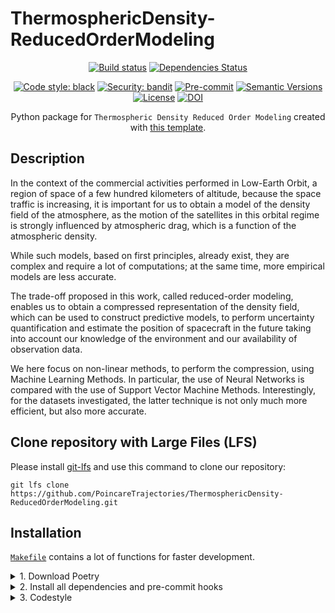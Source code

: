 # ThermosphericDensity-ReducedOrderModeling

<div align="center">

[![Build status](https://github.com/PoincareTrajectories/ThermosphericDensity-ReducedOrderModeling/workflows/build/badge.svg?branch=master&event=push)](https://github.com/PoincareTrajectories/ThermosphericDensity-ReducedOrderModeling/actions?query=workflow%3Abuild)
[![Dependencies Status](https://img.shields.io/badge/dependencies-up%20to%20date-brightgreen.svg)](https://github.com/PoincareTrajectories/ThermosphericDensity-ReducedOrderModeling/pulls?utf8=%E2%9C%93&q=is%3Apr%20author%3Aapp%2Fdependabot)

[![Code style: black](https://img.shields.io/badge/code%20style-black-000000.svg)](https://github.com/psf/black)
[![Security: bandit](https://img.shields.io/badge/security-bandit-green.svg)](https://github.com/PyCQA/bandit)
[![Pre-commit](https://img.shields.io/badge/pre--commit-enabled-brightgreen?logo=pre-commit&logoColor=white)](https://github.com/PoincareTrajectories/ThermosphericDensity-ReducedOrderModeling/blob/master/.pre-commit-config.yaml)
[![Semantic Versions](https://img.shields.io/badge/%20%20%F0%9F%93%A6%F0%9F%9A%80-semantic--versions-e10079.svg)](https://github.com/PoincareTrajectories/ThermosphericDensity-ReducedOrderModeling/releases)
[![License](https://img.shields.io/github/license/PoincareTrajectories/ThermosphericDensity-ReducedOrderModeling)](https://github.com/pPoincareTrajectories/ThermosphericDensity-ReducedOrderModeling/blob/master/LICENSE)
[![DOI](https://zenodo.org/badge/454101625.svg)](https://zenodo.org/badge/latestdoi/454101625)

Python package for `Thermospheric Density Reduced Order Modeling` created with [this template](https://github.com/TezRomacH/python-package-template).


</div>

## Description

In the context of the commercial activities performed in Low-Earth Orbit, a region of space of a few hundred kilometers of altitude, because the space traffic is increasing, it is important for us to obtain a model of the density field of the atmosphere, as the motion of the satellites in this orbital regime is strongly influenced by atmospheric drag, which is a function of the atmospheric density. 

While such models, based on first principles, already exist, they are complex and require a lot of computations; at the same time, more empirical models are less accurate. 

The trade-off proposed in this work, called reduced-order modeling, enables us to obtain a compressed representation of the density field, which can be used to construct predictive models, to perform uncertainty quantification and estimate the position of spacecraft in the future taking into account our knowledge of the environment and our availability of observation data. 

We here focus on non-linear methods, to perform the compression, using Machine Learning Methods. In particular, the use of Neural Networks is compared with the use of Support Vector Machine Methods. Interestingly, for the datasets investigated, the latter technique is not only much more efficient, but also more accurate.

## Clone repository with Large Files (LFS)

Please install [git-lfs](https://git-lfs.github.com/) and use this command to clone our repository:

```
git lfs clone https://github.com/PoincareTrajectories/ThermosphericDensity-ReducedOrderModeling.git
```

## Installation

[`Makefile`](https://github.com/PoincareTrajectories/ThermosphericDensity-ReducedOrderModeling/blob/master/Makefile) contains a lot of functions for faster development.

<details>
<summary>1. Download Poetry</summary>
<p>

To download and install Poetry run:

```bash
make poetry-download
```

</p>
</details>

<details>
<summary>2. Install all dependencies and pre-commit hooks</summary>
<p>

Install requirements:

```bash
make install
```

Pre-commit hooks could be installed after `git init` via

```bash
make pre-commit-install
```

</p>
</details>

<details>
<summary>3. Codestyle</summary>
<p>

Automatic formatting uses `pyupgrade`, `isort` and `black`.

```bash
make codestyle

# or use synonym
make formatting
```

Codestyle checks only, without rewriting files:

```bash
make check-codestyle
```

> Note: `check-codestyle` uses `isort`, `black` and `darglint` library

Update all dev libraries to the latest version using one comand

```bash
make update-dev-deps
```

<details>
<summary>4. Cleanup</summary>
<p>
Delete pycache files

```bash
make pycache-remove
```

Remove package build

```bash
make build-remove
```

Delete .DS_STORE files

```bash
make dsstore-remove
```

Remove .mypycache

```bash
make mypycache-remove
```

Or to remove all above run:

```bash
make cleanup
```

</p>
</details>


## Related packages

- [SSMLearn](https://github.com/haller-group/SSMLearn)
- [Codpy](https://github.com/JohnLeM/codpy_alpha)
- [libROM](https://github.com/LLNL/libROM)


## Credits [![🚀 Your next Python package needs a bleeding-edge project structure.](https://img.shields.io/badge/python--package--template-%F0%9F%9A%80-brightgreen)](https://github.com/TezRomacH/python-package-template)

This project was generated with [`python-package-template`](https://github.com/TezRomacH/python-package-template)
